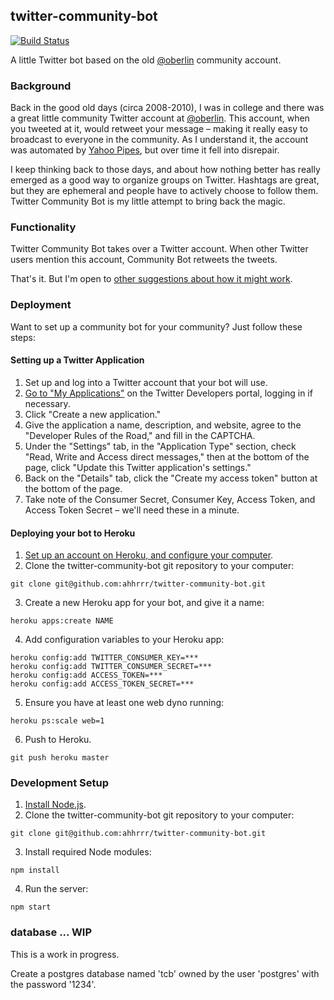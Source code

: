 ## twitter-community-bot
[![Build Status](https://travis-ci.org/alxndr/twitter-community-bot.png?branch=master)](https://travis-ci.org/alxndr/twitter-community-bot)

A little Twitter bot based on the old [@oberlin](https://twitter.com/oberlin) community account.

### Background

Back in the good old days (circa 2008-2010), I was in college and there was a great little community Twitter account at [@oberlin](https://twitter.com/oberlin). This account, when you tweeted at it, would retweet your message – making it really easy to broadcast to everyone in the community. As I understand it, the account was automated by [Yahoo Pipes](http://pipes.yahoo.com/pipes/), but over time it fell into disrepair.

I keep thinking back to those days, and about how nothing better has really emerged as a good way to organize groups on Twitter. Hashtags are great, but they are ephemeral and people have to actively choose to follow them. Twitter Community Bot is my little attempt to bring back the magic.

### Functionality

Twitter Community Bot takes over a Twitter account. When other Twitter users mention this account, Community Bot retweets the tweets.

That's it. But I'm open to [other suggestions about how it might work](https://github.com/ahhrrr/twitter-community-bot/issues).

### Deployment

Want to set up a community bot for your community? Just follow these steps:


#### Setting up a Twitter Application

1. Set up and log into a Twitter account that your bot will use.
2. [Go to "My Applications"](https://dev.twitter.com/apps) on the Twitter Developers portal, logging in if necessary.
3. Click "Create a new application."
4. Give the application a name, description, and website, agree to the "Developer Rules of the Road," and fill in the CAPTCHA.
5. Under the "Settings" tab, in the "Application Type" section, check "Read, Write and Access direct messages," then at the bottom of the page, click "Update this Twitter application's settings."
6. Back on the "Details" tab, click the "Create my access token" button at the bottom of the page.
7. Take note of the Consumer Secret, Consumer Key, Access Token, and Access Token Secret – we'll need these in a minute.

#### Deploying your bot to Heroku

1. [Set up an account on Heroku, and configure your computer](https://devcenter.heroku.com/articles/quickstart).
2. Clone the twitter-community-bot git repository to your computer:

  ```
  git clone git@github.com:ahhrrr/twitter-community-bot.git
  ```
3. Create a new Heroku app for your bot, and give it a name:
  ```
  heroku apps:create NAME
  ```
4. Add configuration variables to your Heroku app:
  ```
  heroku config:add TWITTER_CONSUMER_KEY=***
  heroku config:add TWITTER_CONSUMER_SECRET=***
  heroku config:add ACCESS_TOKEN=***
  heroku config:add ACCESS_TOKEN_SECRET=***
  ```

5. Ensure you have at least one web dyno running:
  ```
  heroku ps:scale web=1
  ```
6. Push to Heroku.

  ```
  git push heroku master
  ```

### Development Setup


1. [Install Node.js](http://nodejs.org/download/).
2. Clone the twitter-community-bot git repository to your computer:

  ```
  git clone git@github.com:ahhrrr/twitter-community-bot.git
  ```

3. Install required Node modules:

  ```
  npm install
  ```

4. Run the server:

  ```
  npm start
  ```


### database ... WIP

This is a work in progress.

Create a postgres database named 'tcb' owned by the user 'postgres' with the password '1234'.
